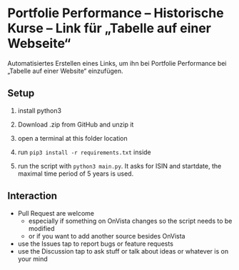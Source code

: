 # Portfolie Performance – Historische Kurse – Link für „Tabelle auf einer Webseite“
Automatisiertes Erstellen eines Links, um ihn bei Portfolie Performance bei „Tabelle auf einer Website“ einzufügen.




## Setup

1. install python3

1. Download .zip from GitHub and unzip it

1. open a terminal at this folder location

1. run `pip3 install -r requirements.txt` inside

1. run the script with `python3 main.py`. It asks for ISIN and startdate, the maximal time period of 5 years is used.


## Interaction

- Pull Request are welcome
  - especially if something on OnVista changes so the script needs to be modified
  - or if you want to add another source besides OnVista
- use the Issues tap to report bugs or feature requests
- use the Discussion tap to ask stuff or talk about ideas or whatever is on your mind
